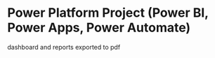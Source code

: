 # Power Platform Project (Power BI, Power Apps, Power Automate)
dashboard and reports exported to pdf
